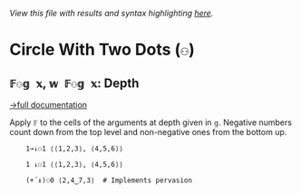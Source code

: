 *View this file with results and syntax highlighting [here](https://mlochbaum.github.io/BQN/help/depth.html).*

# Circle With Two Dots (`⚇`)

## `𝔽⚇𝕘 𝕩`, `𝕨 𝔽⚇𝕘 𝕩`: Depth
[→full documentation](../doc/depth.md#the-depth-modifier)

Apply `𝔽` to the cells of the arguments at depth given in `𝕘`. Negative numbers count down from the top level and non-negative ones from the bottom up.


        1⊸↓⚇1 ⟨⟨1,2,3⟩, ⟨4,5,6⟩⟩

        1 ↓⚇1 ⟨⟨1,2,3⟩, ⟨4,5,6⟩⟩

        (+´↕)⚇0 ⟨2,4‿7,3⟩  # Implements pervasion
